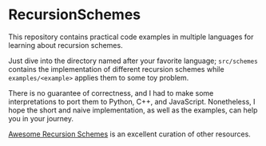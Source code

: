 # RecursionSchemes
This repository contains practical code examples in multiple languages for learning about recursion schemes.

Just dive into the directory named after your favorite language; `src/schemes` contains the implementation of different recursion schemes while `examples/<example>` applies them to some toy problem. 

There is no guarantee of correctness, and I had to make some interpretations to port them to Python, C++, and JavaScript. Nonetheless, I hope the short and naive implementation, as well as the examples, can help you in your journey.

[Awesome Recursion Schemes](https://github.com/passy/awesome-recursion-schemes) is an excellent curation of other resources.
